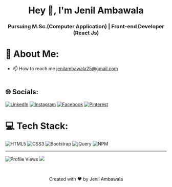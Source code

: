 <h1 align="center">Hey 👋, I'm Jenil Ambawala</h1>
<h3 align="center">Pursuing M.Sc.(Computer Application) | Front-end Developer (React Js) </h3>

# 💫 About Me:
- 📫 How to reach me jenilambawala25@gmail.com<br><br>

## 🌐 Socials:
[![LinkedIn](https://img.shields.io/badge/LinkedIn-%230077B5.svg?logo=linkedin&logoColor=white)](https://www.linkedin.com/in/jenil-ambawala-ababb11a9/)
[![Instagram](https://img.shields.io/badge/Instagram-%23E4405F.svg?logo=Instagram&logoColor=white)](https://www.instagram.com/jenil_ambawala_1011/)
[![Facebook](https://img.shields.io/badge/Facebook-%231877F2.svg?logo=Facebook&logoColor=white)](https://www.facebook.com/jenil.ambawala.9) 
[![Pinterest](https://img.shields.io/badge/Pinterest-%23E60023.svg?logo=Pinterest&logoColor=white)](https://in.pinterest.com/jenilambawala1011)

# 💻 Tech Stack:
![HTML5](https://img.shields.io/badge/html5-%23E34F26.svg?style=for-the-badge&logo=html5&logoColor=white) ![CSS3](https://img.shields.io/badge/css3-%231572B6.svg?style=for-the-badge&logo=css3&logoColor=white) ![Bootstrap](https://img.shields.io/badge/bootstrap-%23563D7C.svg?style=for-the-badge&logo=bootstrap&logoColor=white) ![jQuery](https://img.shields.io/badge/jquery-%230769AD.svg?style=for-the-badge&logo=jquery&logoColor=white) ![NPM](https://img.shields.io/badge/NPM-%23000000.svg?style=for-the-badge&logo=npm&logoColor=white)

---
![Profile Views](https://komarev.com/ghpvc/?username=Jenilambawala&color=blue)
[![](https://visitcount.itsvg.in/api?id=Jenilambawala&label=Profile%20Views&color=0&icon=0&pretty=false)](https://visitcount.itsvg.in)

<br>
<p align="center">Created with ❤️ by Jenil Ambawala</p>
